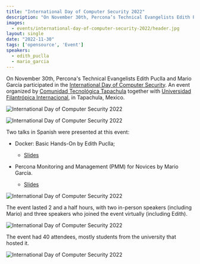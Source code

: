 ```yaml
---
title: "International Day of Computer Security 2022"
description: "On November 30th, Percona’s Technical Evangelists Edith Puclla and Mario García participated in the International Day of Computer Security. Presented two talks in Spanish, Percona Monitoring and Management for Novices and Docker: Basic Hands-On."
images:
  - events/international-day-of-computer-security-2022/header.jpg
layout: single
date: "2022-11-30"
tags: ['opensource', 'Event']
speakers:
  - edith_puclla
  - mario_garcia
---
```


On November 30th, Percona's Technical Evangelists Edith Puclla and Mario García participated in the [International Day of Computer Security](https://www.eventbrite.com.mx/e/dia-internacional-de-la-seguridad-informatica-ufi-tickets-467767554347). An event organized by [Comunidad Tecnológica Tapachula](https://www.facebook.com/CTTAPMX/) together with [Universidad Filantrópica Internacional](https://www.facebook.com/UFItapachula/), in Tapachula, Mexico.

![International Day of Computer Security 2022](/events/international-day-of-computer-security-2022/header.jpg)


![International Day of Computer Security 2022](/events/international-day-of-computer-security-2022/1.JPG)

Two talks in Spanish were presented at this event: 

* Docker: Basic Hands-On by Edith Puclla;
  * [Slides](https://docs.google.com/presentation/d/1rIof2mRqfNVRcpOauVrnU3BqFgpVZibCqKE4-auInqM/edit?usp=sharing)

* Percona Monitoring and Management (PMM) for Novices by Mario García.
  * [Slides](https://docs.google.com/presentation/d/1vUQgF7Vpet4AJUNuxOAaVHn1ooFcrFcD/edit?usp=sharing&ouid=103416468885613366619&rtpof=true&sd=true)

![International Day of Computer Security 2022](/events/international-day-of-computer-security-2022/2.JPG)

The event lasted 2 and a half hours, with two in-person speakers (including Mario) and three speakers who joined the event virtually (including Edith). 

![International Day of Computer Security 2022](/events/international-day-of-computer-security-2022/agenda.jpg)

The event had 40 attendees, mostly students from the university that hosted it.

![International Day of Computer Security 2022](/events/international-day-of-computer-security-2022/3.JPG)
